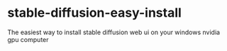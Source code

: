 # stable-diffusion-easy-install
The easiest way to install stable diffusion web ui on your windows nvidia gpu computer
